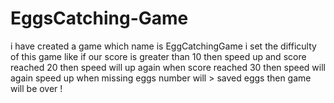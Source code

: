 # EggsCatching-Game
i have created a game which name is EggCatchingGame i set the difficulty of this game like if our score is greater than 10 then speed up and score reached 20 then speed will up again when score reached 30 then speed will again speed up when missing eggs number will > saved eggs then game will be over !
